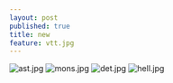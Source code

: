 ```yaml
---
layout: post
published: true
title: new
feature: vtt.jpg
---
```

![ast.jpg]({{site.baseurl}}/assets/images/posts/ast.jpg)
![mons.jpg]({{site.baseurl}}/assets/images/posts/mons.jpg)
![det.jpg]({{site.baseurl}}/assets/images/posts/det.jpg)
![hell.jpg]({{site.baseurl}}/assets/images/posts/hell.jpg)
